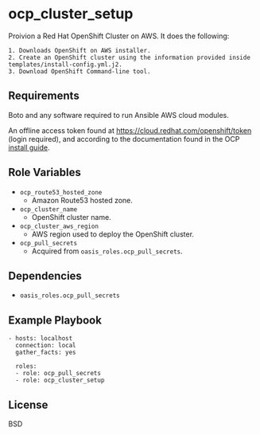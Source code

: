 ocp_cluster_setup
=========

Proivion a Red Hat OpenShift Cluster on AWS. It does the following:

    1. Downloads OpenShift on AWS installer.
    2. Create an OpenShift cluster using the information provided inside templates/install-config.yml.j2.
    3. Download OpenShift Command-line tool.

Requirements
------------

Boto and any software required to run Ansible AWS cloud modules. 

An offline access token found at https://cloud.redhat.com/openshift/token (login required), and according to the documentation found in the OCP [install guide](https://cloud.redhat.com/openshift/install).

Role Variables
--------------

* `ocp_route53_hosted_zone`
    * Amazon Route53 hosted zone.
* `ocp_cluster_name`
    * OpenShift cluster name.
* `ocp_cluster_aws_region`
    * AWS region used to deploy the OpenShift cluster.
*  `ocp_pull_secrets`
    * Acquired from `oasis_roles.ocp_pull_secrets`.

Dependencies
------------

* `oasis_roles.ocp_pull_secrets`

Example Playbook
----------------

    - hosts: localhost
      connection: local
      gather_facts: yes
      
      roles:
      - role: ocp_pull_secrets
      - role: ocp_cluster_setup

License
-------

BSD
